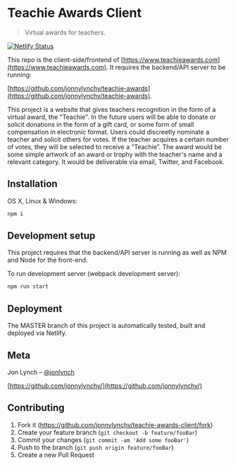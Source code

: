 # Teachie Awards Client
> Virtual awards for teachers.

[![Netlify Status](https://api.netlify.com/api/v1/badges/e34e5a90-00f4-4500-86a7-80675e85d2ef/deploy-status)](https://app.netlify.com/sites/gracious-hypatia-c54ba4/deploys)

This repo is the client-side/frontend of [https://www.teachieawards.com](https://www.teachieawards.com). It requires the backend/API server to be running:

[https://github.com/jonnylynchy/teachie-awards](https://github.com/jonnylynchy/teachie-awards).

This project is a website that gives teachers recognition in the form of a virtual award, the "Teachie". In the future users will be able to donate or solicit donations in the form of a gift card, or some form of small compensation in electronic format. 
Users could discreetly nominate a teacher and solicit others for votes. If the teacher acquires a certain number of votes, they will be selected to receive a “Teachie”. The award would be some simple artwork of an award or trophy with the teacher's name and a relevant category. It would be deliverable via email, Twitter, and Facebook.

## Installation

OS X, Linux & Windows:

```sh
npm i
```

## Development setup

This project requires that the backend/API server is running as well as NPM and Node for the front-end.

To run development server (webpack development server):
```sh
npm run start
```

## Deployment

The MASTER branch of this project is automatically tested, built and deployed via Netlify.

## Meta

Jon Lynch – [@jonlynch](https://twitter.com/jonlynch)

[https://github.com/jonnylynchy/](https://github.com/jonnylynchy/)

## Contributing

1. Fork it (<https://github.com/jonnylynchy/teachie-awards-client/fork>)
2. Create your feature branch (`git checkout -b feature/fooBar`)
3. Commit your changes (`git commit -am 'Add some fooBar'`)
4. Push to the branch (`git push origin feature/fooBar`)
5. Create a new Pull Request

